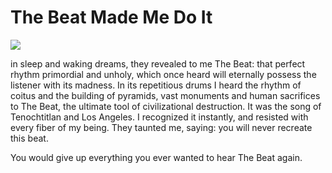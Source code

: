 # The Beat Made Me Do It

![](music/tlaloc.jpg)

in sleep and waking dreams, they revealed to me The Beat: that perfect rhythm primordial and unholy, which once heard will eternally possess the listener with its madness. In its repetitious drums I heard the rhythm of coitus and the building of pyramids, vast monuments and human sacrifices to The Beat, the ultimate tool of civilizational destruction. It was the song of Tenochtitlan and Los Angeles. I recognized it instantly, and resisted with every fiber of my being. They taunted me, saying: you will never recreate this beat.

You would give up everything you ever wanted to hear The Beat again.
